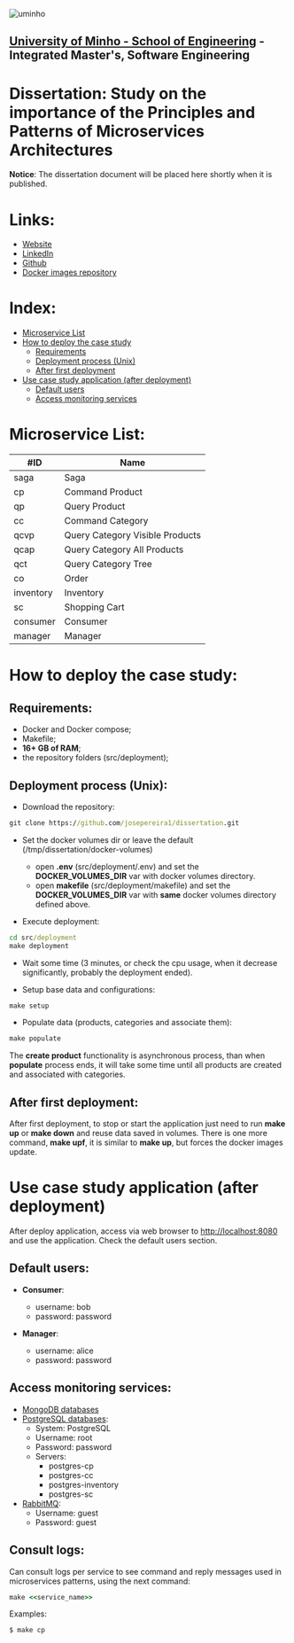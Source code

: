 ![uminho](http://www4.di.uminho.pt/~jmf/IMAGES/um_eeng.gif)

## [University of Minho - School of Engineering](https://www.eng.uminho.pt/en) - Integrated Master's, Software Engineering

# Dissertation: Study on the importance of the Principles and  Patterns of Microservices Architectures

**Notice**: The dissertation document will be placed here shortly when it is published.

# Links:
- [Website](https://josepereira1.github.io/)
- [LinkedIn](https://www.linkedin.com/in/joseandrepereira)
- [Github](https://github.com/josepereira1)
- [Docker images repository](https://hub.docker.com/u/josepereira1)

# Index:
- [Microservice List](#microservice-list)
- [How to deploy the case study](#how-to-deploy-the-case-study)
  - [Requirements](#requirements)
  - [Deployment process (Unix)](#deployment-process-unix)
  - [After first deployment](#after-first-deployment) 
- [Use case study application (after deployment)](#use-case-study-application-after-deployment)
  - [Default users](#default-users)
  - [Access monitoring services](#access-monitoring-services)

# Microservice List:

| #ID       | Name                            |
| --------  | -------                         |
| saga      | Saga                            |
| cp        | Command Product                 |
| qp        | Query Product                   |
| cc        | Command Category                |
| qcvp      | Query Category Visible Products |
| qcap      | Query Category All Products     |
| qct       | Query Category Tree             |
| co        | Order                           |
| inventory | Inventory                       |
| sc        | Shopping Cart                   |
| consumer  | Consumer                        |
| manager   | Manager                         |

# How to deploy the case study:

## Requirements:
- Docker and Docker compose;
- Makefile;
- **16+ GB of RAM**;
- the repository folders (src/deployment);

## Deployment process (Unix):

- Download the repository:
```cmd
git clone https://github.com/josepereira1/dissertation.git
```

- Set the docker volumes dir or leave the default (/tmp/dissertation/docker-volumes)
  - open **.env** (src/deployment/.env) and set the **DOCKER_VOLUMES_DIR** var with docker volumes directory.
  - open **makefile** (src/deployment/makefile) and set the **DOCKER_VOLUMES_DIR** var with **same** docker volumes directory defined above.

- Execute deployment:
```cmd
cd src/deployment
make deployment
```
- Wait some time (3 minutes, or check the cpu usage, when it decrease significantly, probably the deployment ended).

- Setup base data and configurations:
```cmd
make setup
```

- Populate data (products, categories and associate them):
```cmd
make populate
```

The **create product** functionality is asynchronous process, than when **populate** process ends, it will take some time until all products are created and associated with categories.

## After first deployment: 

After first deployment, to stop or start the application just need to run **make up** or **make down** and reuse data saved in volumes. There is one more command, **make upf**, it is similar to **make up**, but forces the docker images update.

# Use case study application (after deployment)

After deploy application, access via web browser to [http://localhost:8080](http://localhost:8080/) and use the application. Check the default users section.

## Default users:

- **Consumer**: 
  - username: bob
  - password: password

- **Manager**:
  - username: alice
  - password: password

## Access monitoring services:
- [MongoDB databases](http://localhost:9004/)
- [PostgreSQL databases](http://localhost:9001/?pgsql=postgres&username=root):
  - System: PostgreSQL 
  - Username: root
  - Password: password
  - Servers:
    - postgres-cp
    - postgres-cc
    - postgres-inventory
    - postgres-sc
- [RabbitMQ](http://localhost:15672/):
  - Username: guest
  - Password: guest

## Consult logs:

Can consult logs per service to see command and reply messages used in microservices patterns, using the next command:

```cmd
make <<service_name>>
```
Examples:
```cmd
$ make cp
```
